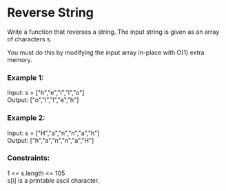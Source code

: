 # Reverse String  
  
Write a function that reverses a string. The input string is given as an array of characters s.  
   
You must do this by modifying the input array in-place with O(1) extra memory.   

### Example 1:  
Input: s = ["h","e","l","l","o"]  
Output: ["o","l","l","e","h"]  
   
### Example 2:   
Input: s = ["H","a","n","n","a","h"]    
Output: ["h","a","n","n","a","H"]   
    
### Constraints:  
  
1 <= s.length <= 105  
s[i] is a printable ascii character.   
